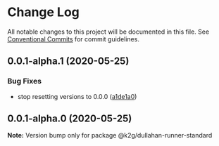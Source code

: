 # Change Log

All notable changes to this project will be documented in this file.
See [Conventional Commits](https://conventionalcommits.org) for commit guidelines.

## 0.0.1-alpha.1 (2020-05-25)


### Bug Fixes

* stop resetting versions to 0.0.0 ([a1de1a0](https://github.com/Kaartje2go/Dullahan/commit/a1de1a0273d54630e195e2dd14ed2f89bb69bfaf))





## 0.0.1-alpha.0 (2020-05-25)

**Note:** Version bump only for package @k2g/dullahan-runner-standard
